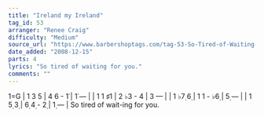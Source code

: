 ```yaml
---
title: "Ireland my Ireland"
tag_id: 53
arranger: "Renee Craig"
difficulty: "Medium"
source_url: "https://www.barbershoptags.com/tag-53-So-Tired-of-Waiting-for-You"
date_added: "2008-12-15"
parts: 4
lyrics: "So tired of waiting for you."
comments: ""
---
```



1=G
|  1  3  5  |  4  6  -  1̇  |  1̇  —  |
|  1  1 ♯1  |  2 ♭3  -  4  |  3  —  |
|  1 ♭7̣  6̣  |  1  1  - ♭6̣  |  5̣  —  |
|  1  5̣  3̣  |  6̣  4̣  -  2̣  |  1̣  —  |
So tired of   wait-ing for  you.